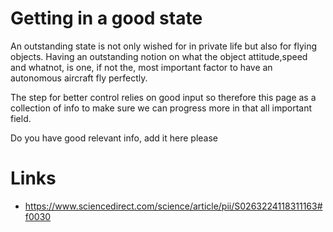 # Getting in a good state

An outstanding state is not only wished for in private life but also for flying objects. Having an outstanding notion on what the object attitude,speed and whatnot, is one, if not the, most important factor to have an autonomous aircraft fly perfectly.

The step for better control relies on good input so therefore this page as a collection of info to make sure we can progress more in that all important field.

Do you have good relevant info, add it here please

# Links

* https://www.sciencedirect.com/science/article/pii/S0263224118311163#f0030
